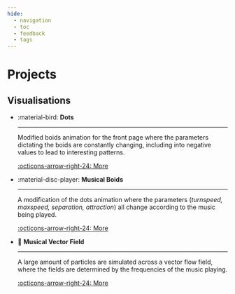 ```yaml
---
hide:
  - navigation
  - toc
  - feedback
  - tags
---
```


# Projects


## Visualisations

<div class="card-grid" markdown>

- :material-bird: __Dots__

    ---

    Modified boids animation for the front page where the parameters dictating the boids are constantly changing, including into negative values to lead to interesting patterns.

    [:octicons-arrow-right-24: More](/animation/dots/index.html)

- :material-disc-player: __Musical Boids__

    ---

    A modification of the dots animation where the parameters (*turnspeed, maxspeed, separation, attraction*) all change according to the music being played.

    [:octicons-arrow-right-24: More](/demo/music/index.html)

- :ocean: __Musical Vector Field__

    ---

    A large amount of particles are simulated across a vector flow field, where the fields are determined by the frequencies of the music playing.

    [:octicons-arrow-right-24: More](/demo/music/index.html)
</div>